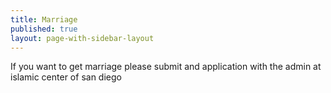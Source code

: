 ```yaml
---
title: Marriage
published: true
layout: page-with-sidebar-layout
---
```

If you want to get marriage please submit and application with the admin at islamic center of san diego
